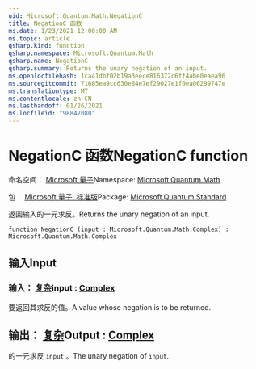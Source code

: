 ```yaml
---
uid: Microsoft.Quantum.Math.NegationC
title: NegationC 函数
ms.date: 1/23/2021 12:00:00 AM
ms.topic: article
qsharp.kind: function
qsharp.namespace: Microsoft.Quantum.Math
qsharp.name: NegationC
qsharp.summary: Returns the unary negation of an input.
ms.openlocfilehash: 1ca41dbf02b19a3eece816372c6ff4abe0eaea96
ms.sourcegitcommit: 71605ea9cc630e84e7ef29027e1f0ea06299747e
ms.translationtype: MT
ms.contentlocale: zh-CN
ms.lasthandoff: 01/26/2021
ms.locfileid: "98847080"
---
```

# <a name="negationc-function"></a><span data-ttu-id="8ff32-102">NegationC 函数</span><span class="sxs-lookup"><span data-stu-id="8ff32-102">NegationC function</span></span>

<span data-ttu-id="8ff32-103">命名空间： [Microsoft 量子](xref:Microsoft.Quantum.Math)</span><span class="sxs-lookup"><span data-stu-id="8ff32-103">Namespace: [Microsoft.Quantum.Math](xref:Microsoft.Quantum.Math)</span></span>

<span data-ttu-id="8ff32-104">包： [Microsoft 量子. 标准版](https://nuget.org/packages/Microsoft.Quantum.Standard)</span><span class="sxs-lookup"><span data-stu-id="8ff32-104">Package: [Microsoft.Quantum.Standard](https://nuget.org/packages/Microsoft.Quantum.Standard)</span></span>


<span data-ttu-id="8ff32-105">返回输入的一元求反。</span><span class="sxs-lookup"><span data-stu-id="8ff32-105">Returns the unary negation of an input.</span></span>

```qsharp
function NegationC (input : Microsoft.Quantum.Math.Complex) : Microsoft.Quantum.Math.Complex
```


## <a name="input"></a><span data-ttu-id="8ff32-106">输入</span><span class="sxs-lookup"><span data-stu-id="8ff32-106">Input</span></span>

### <a name="input--complex"></a><span data-ttu-id="8ff32-107">输入： [复杂](xref:Microsoft.Quantum.Math.Complex)</span><span class="sxs-lookup"><span data-stu-id="8ff32-107">input : [Complex](xref:Microsoft.Quantum.Math.Complex)</span></span>

<span data-ttu-id="8ff32-108">要返回其求反的值。</span><span class="sxs-lookup"><span data-stu-id="8ff32-108">A value whose negation is to be returned.</span></span>



## <a name="output--complex"></a><span data-ttu-id="8ff32-109">输出： [复杂](xref:Microsoft.Quantum.Math.Complex)</span><span class="sxs-lookup"><span data-stu-id="8ff32-109">Output : [Complex](xref:Microsoft.Quantum.Math.Complex)</span></span>

<span data-ttu-id="8ff32-110">的一元求反 `input` 。</span><span class="sxs-lookup"><span data-stu-id="8ff32-110">The unary negation of `input`.</span></span>